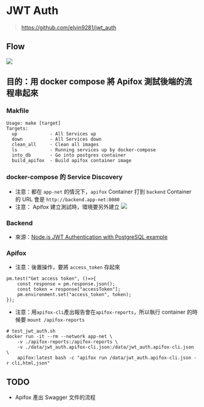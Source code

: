 # JWT Auth

> https://github.com/elvin9281/jwt_auth

## Flow
![](https://i.imgur.com/QELG0Bn.png)

## 目的：用 docker compose 將 Apifox 測試後端的流程串起來

### Makfile
```
Usage: make [target]
Targets:
  up            - All Services up
  down          - All Services down
  clean_all     - Clean all images
  ls            - Running services up by docker-compose
  into_db       - Go into postgres container
  build_apifox  - Build apifox container image
```

### docker-compose 的 Service Discovery
- 注意：都在 `app-net` 的情況下，`apifox` Container 打到 `backend` Container 的 URL 會是 `http://backend.app-net:8080`
- 注意： Apifox 建立測試時，環境要另外建立
![](https://i.imgur.com/klLAE65.png)

### Backend
- 來源：[Node.js JWT Authentication with PostgreSQL example](https://www.bezkoder.com/node-js-jwt-authentication-postgresql/)

### Apifox

- 注意：後置操作，要將 `access_token` 存起來
```
pm.test("Get access token", ()=>{
    const response = pm.response.json();
    const token = response["accessToken"];
    pm.environment.set("access_token", token);
});
```
- 注意：用`apifox-cli`產出報告會在`apifox-reports`，所以執行 container 的時候要 `mount /apifox-reports`
```
# test_jwt_auth.sh
docker run -it --rm --network app-net \
	-v ./apifox-reports:/apifox-reports \
	-v ./data/jwt_auth.apifox-cli.json:/data/jwt_auth.apifox-cli.json \
	apifox:latest bash -c "apifox run /data/jwt_auth.apifox-cli.json -r cli,html,json"
```

## TODO
- Apifox 產出 Swagger 文件的流程
